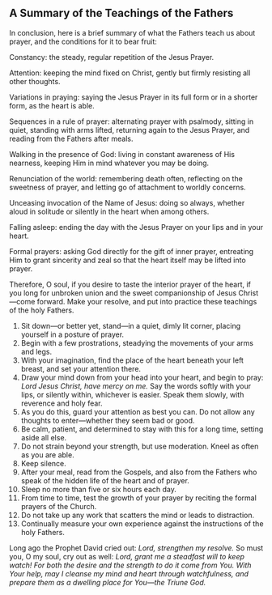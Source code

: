 ## A Summary of the Teachings of the Fathers

In conclusion, here is a brief summary of what the Fathers teach us about prayer, and the conditions for it to bear fruit:

Constancy: the steady, regular repetition of the Jesus Prayer.

Attention: keeping the mind fixed on Christ, gently but firmly resisting all other thoughts.

Variations in praying: saying the Jesus Prayer in its full form or in a shorter form, as the heart is able.

Sequences in a rule of prayer: alternating prayer with psalmody, sitting in quiet, standing with arms lifted, returning again to the Jesus Prayer, and reading from the Fathers after meals.

Walking in the presence of God: living in constant awareness of His nearness, keeping Him in mind whatever you may be doing.

Renunciation of the world: remembering death often, reflecting on the sweetness of prayer, and letting go of attachment to worldly concerns.

Unceasing invocation of the Name of Jesus: doing so always, whether aloud in solitude or silently in the heart when among others.

Falling asleep: ending the day with the Jesus Prayer on your lips and in your heart.

Formal prayers: asking God directly for the gift of inner prayer, entreating Him to grant sincerity and zeal so that the heart itself may be lifted into prayer.

Therefore, O soul, if you desire to taste the interior prayer of the heart, if you long for unbroken union and the sweet companionship of Jesus Christ—come forward. Make your resolve, and put into practice these teachings of the holy Fathers.

1. Sit down—or better yet, stand—in a quiet, dimly lit corner, placing yourself in a posture of prayer.
2. Begin with a few prostrations, steadying the movements of your arms and legs.
3. With your imagination, find the place of the heart beneath your left breast, and set your attention there.
4. Draw your mind down from your head into your heart, and begin to pray: *Lord Jesus Christ, have mercy on me.* Say the words softly with your lips, or silently within, whichever is easier. Speak them slowly, with reverence and holy fear.
5. As you do this, guard your attention as best you can. Do not allow any thoughts to enter—whether they seem bad or good.
6. Be calm, patient, and determined to stay with this for a long time, setting aside all else.
7. Do not strain beyond your strength, but use moderation. Kneel as often as you are able.
8. Keep silence.
9. After your meal, read from the Gospels, and also from the Fathers who speak of the hidden life of the heart and of prayer.
10. Sleep no more than five or six hours each day.
11. From time to time, test the growth of your prayer by reciting the formal prayers of the Church.
12. Do not take up any work that scatters the mind or leads to distraction.
13. Continually measure your own experience against the instructions of the holy Fathers.

Long ago the Prophet David cried out: *Lord, strengthen my resolve.* So must you, O my soul, cry out as well: *Lord, grant me a steadfast will to keep watch! For both the desire and the strength to do it come from You. With Your help, may I cleanse my mind and heart through watchfulness, and prepare them as a dwelling place for You—the Triune God.*
